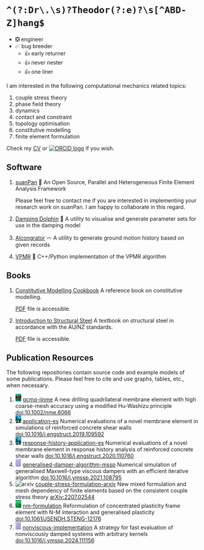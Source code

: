 # `^(?:Dr\.\s)?Theodor(?:e)?\s[^ABD-Z]hang$`

* ❎ engineer
* ✅ bug breeder
    * 👍 early returner
    * 👍 never nester
    * 👍 one liner

I am interested in the following computational mechanics related topics:

1. couple stress theory
2. phase field theory
3. dynamics
4. contact and constraint
5. topology optimisation
6. constitutive modelling
7. finite element formulation

Check my [CV](CV.pdf) or [<img src="https://info.orcid.org/wp-content/uploads/2019/11/orcid_64x64.png" alt="ORCID logo" width="14"/>](https://orcid.org/0000-0002-4911-0230) if you wish.

## Software

1. [suanPan](https://github.com/TLCFEM/suanPan) 🧮 An Open Source, Parallel and Heterogeneous Finite Element Analysis Framework

    Please feel free to contact me if you are interested in implementing your research work on suanPan. I am happy to collaborate in this regard.

2. [Damping Dolphin](https://github.com/TLCFEM/damping-dolphin) 🐬 A utility to visualise and generate parameter sets for use in the damping model

3. [Alcongrator](https://github.com/TLCFEM/alcongrator) 〰 A utility to generate ground motion history based on given records

4. [VPMR](https://github.com/TLCFEM/vpmr) 🥷 C++/Python implementation of the VPMR algorithm

## Books

1. [Constitutive Modelling Cookbook](https://github.com/TLCFEM/constitutive-modelling-cookbook) A reference book on constitutive modelling.

    [PDF](https://github.com/TLCFEM/constitutive-modelling-cookbook/releases/download/latest/COOKBOOK.pdf) file is accessible.
    
2. [Introduction to Structural Steel](https://github.com/TLCFEM/introduction-to-structural-steel) A textbook on structural steel in accordance with the AU/NZ standards.

    [PDF](https://github.com/TLCFEM/introduction-to-structural-steel/releases/download/latest/INTRO.pdf) file is accessible.

## Publication Resources

The following repositories contain source code and example models of some publications. Please feel free to cite and use graphs, tables, etc., when necessary.

1. <img src="pics/nme.jpg" alt="nme" height="20"/> [gcmq-ijnme](https://github.com/TLCFEM/gcmq-ijnme) A new drilling quadrilateral membrane element with high coarse-mesh accuracy using a modified Hu-Washizu principle [doi:10.1002/nme.6066](https://doi.org/10.1002/nme.6066)
2. <img src="pics/es.gif" alt="es" height="20"/> [application-es](https://github.com/TLCFEM/application-es) Numerical evaluations of a novel membrane element in simulations of reinforced concrete shear walls [doi:10.1016/j.engstruct.2019.109592](https://doi.org/10.1016/j.engstruct.2019.109592)
3. <img src="pics/es.gif" alt="es" height="20"/> [response-history-application-es](https://github.com/TLCFEM/response-history-application-es) Numerical evaluations of a novel membrane element in response history analysis of reinforced concrete shear walls [doi:10.1016/j.engstruct.2020.110760](https://doi.org/10.1016/j.engstruct.2020.110760)
4. <img src="pics/mssp.gif" alt="mssp" height="20"/> [generalised-damper-algorithm-mssp](https://github.com/TLCFEM/generalised-damper-algorithm-mssp) Numerical simulation of generalised Maxwell-type viscous dampers with an efficient iterative algorithm [doi:10.1016/j.ymssp.2021.108795](https://doi.org/10.1016/j.ymssp.2021.108795)
5. <img src="https://cpb-us-e1.wpmucdn.com/blogs.cornell.edu/dist/8/7752/files/2021/02/arxiv-logo-1.png" alt="arxiv" height="20"/> [couple-stress-formulation-arxiv](https://github.com/TLCFEM/couple-stress-formulation-arxiv) New mixed formulation and mesh dependency of finite elements based on the consistent couple stress theory [arXiv:2207.02544](https://arxiv.org/abs/2207.02544)
6. <img src="pics/jse.jpg" alt="jse" height="20"/> [nm-formulation](https://github.com/TLCFEM/nm-formulation) Reformulation of concentrated plasticity frame element with N-M interaction and generalised plasticity [doi:10.1061/JSENDH.STENG-12176](https://doi.org/10.1061/JSENDH.STENG-12176)
7. <img src="pics/mssp.gif" alt="mssp" height="20"/> [nonviscous-implementation](https://github.com/TLCFEM/nonviscous-implementation) A strategy for fast evaluation of nonviscously damped systems with arbitrary kernels [doi:10.1016/j.ymssp.2024.111156](https://doi.org/10.1016/j.ymssp.2024.111156)
